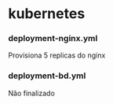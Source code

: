 # kubernetes

### deployment-nginx.yml
Provisiona 5 replicas do nginx

### deployment-bd.yml
Não finalizado 

